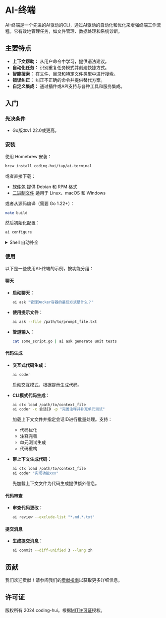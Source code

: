 # AI-终端

AI-终端是一个先进的AI驱动的CLI，通过AI驱动的自动化和优化来增强终端工作流程。它有效地管理任务，如文件管理、数据处理和系统诊断。

## 主要特点

- **上下文帮助：** 从用户命令中学习，提供语法建议。
- **自动化任务：** 识别重复任务模式并创建快捷方式。
- **智能搜索：** 在文件、目录和特定文件类型中进行搜索。
- **错误纠正：** 纠正不正确的命令并提供替代方案。
- **自定义集成：** 通过插件或API支持与各种工具和服务集成。

## 入门

### 先决条件

- Go版本v1.22.0或更高。

### 安装

使用 Homebrew 安装：

```bash
brew install coding-hui/tap/ai-terminal
```

或者直接下载：

- [软件包][releases] 提供 Debian 和 RPM 格式
- [二进制文件][releases] 适用于 Linux、macOS 和 Windows

[releases]: https://github.com/coding-hui/ai-terminal/releases

或者从源码编译（需要 Go 1.22+）：

```sh
make build
```

然后初始化配置：
```sh
ai configure
```

<details>
<summary>Shell 自动补全</summary>

所有软件包和压缩包都包含预生成的 Bash、ZSH、Fish 和 PowerShell 的自动补全文件。

如果从源码构建，可以使用以下命令生成：

```bash
ai completion bash -h
ai completion zsh -h
ai completion fish -h
ai completion powershell -h
```

如果使用软件包（如 Homebrew、Debs 等），只要 shell 配置正确，自动补全应该会自动设置。

</details>

### 使用

以下是一些使用AI-终端的示例，按功能分组：

#### 聊天

- **启动聊天：**
  ```sh
  ai ask "管理Docker容器的最佳方式是什么？"
  ```

- **使用提示文件：**
  ```sh
  ai ask --file /path/to/prompt_file.txt
  ```

- **管道输入：**
  ```sh
  cat some_script.go | ai ask generate unit tests
  ```

#### 代码生成

- **交互式代码生成：**
  ```sh
  ai coder
  ```
  启动交互模式，根据提示生成代码。

- **CLI模式代码生成：**
  ```sh
  ai ctx load /path/to/context_file
  ai coder -c 会话ID -p "完善注释并补充单元测试"
  ```
  加载上下文文件并指定会话ID进行批量处理。支持：
  - 代码优化
  - 注释完善
  - 单元测试生成
  - 代码重构

- **带上下文生成代码：**
  ```sh
  ai ctx load /path/to/context_file
  ai coder "实现功能xxx"
  ```
  先加载上下文文件为代码生成提供额外信息。

#### 代码审查

- **审查代码更改：**
  ```sh
  ai review --exclude-list "*.md,*.txt"
  ```

#### 提交消息

- **生成提交消息：**
  ```sh
  ai commit --diff-unified 3 --lang zh
  ```

## 贡献

我们欢迎贡献！请参阅我们的[贡献指南](CONTRIBUTING_zh.md)以获取更多详细信息。

## 许可证

版权所有 2024 coding-hui。根据[MIT许可证](LICENSE)授权。
